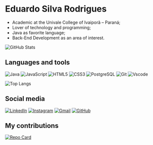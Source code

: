 # Eduardo Silva Rodrigues
- Academic at the Univale College of Ivaiporã – Paraná;
- Lover of technology and programming;
- Java as favorite language;
- Back-End Development as an area of ​​interest.

![GitHub Stats](https://github-readme-stats.vercel.app/api?username=Eduardo-Silva-Rodrigues&theme=transparent&bg_color=000&border_color=FFF&show_icons=true&icon_color=30A3DC&title_color=FFF&text_color=5bba54)


## Languages ​​and tools
![Java](https://img.shields.io/badge/java-%23ED8B00.svg?style=for-the-badge&logo=openjdk&logoColor=white)  ![JavaScript](https://img.shields.io/badge/JavaScript-F7DF1E?style=for-the-badge&logo=javascript&logoColor=black)  ![HTML5](https://img.shields.io/badge/HTML5-E34F26?style=for-the-badge&logo=html5&logoColor=white)  ![CSS3](https://img.shields.io/badge/CSS3-1572B6?style=for-the-badge&logo=css3&logoColor=white)  ![PostgreSQL](https://img.shields.io/badge/PostgreSQL-000?style=for-the-badge&logo=postgresql)  ![Git](https://img.shields.io/badge/GIT-E44C30?style=for-the-badge&logo=git&logoColor=white)  ![Vscode](https://img.shields.io/badge/Vscode-007ACC?style=for-the-badge&logo=visual-studio-code&logoColor=white)

![Top Langs](https://github-readme-stats-git-masterrstaa-rickstaa.vercel.app/api/top-langs/?username=Eduardo-Silva-Rodrigues&bg_color=000&border_color=FFF&title_color=FFF&text_color=5bba54)  

## Social media
[![LinkedIn](https://img.shields.io/badge/LinkedIn-0077B5?style=for-the-badge&logo=linkedin&logoColor=white)](https://www.linkedin.com/in/eduardo-silva-rodrigues-0ba716235/)    [![Instagram](https://img.shields.io/badge/-Instagram-%23E4405F?style=for-the-badge&logo=instagram&logoColor=white)](https://www.instagram.com/s.r_duardo/) 
   [![Gmail](https://img.shields.io/badge/Gmail-333333?style=for-the-badge&logo=gmail&logoColor=red)](mailto:silvarodrigueseduardo4@gmail.com)    [![GitHub](https://img.shields.io/badge/GitHub-100000?style=for-the-badge&logo=github&logoColor=white)](https://github.com/Eduardo-Silva-Rodrigues)


## My contributions

[![Repo Card](https://github-readme-stats.vercel.app/api/pin/?username=Eduardo-Silva-Rodrigues&repo=dio-lab-open-source&bg_color=000&border_color=FFF&show_icons=true&icon_color=30A3DC&title_color=FFF&text_color=5bba54)](https://github.com/Eduardo-Silva-Rodrigues/dio-lab-open-source)
